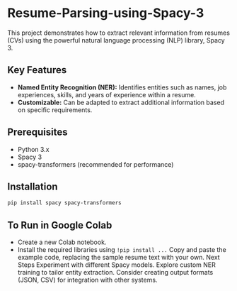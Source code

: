 # Resume-Parsing-using-Spacy-3


This project demonstrates how to extract relevant information from resumes (CVs) using the powerful natural language processing (NLP) library, Spacy 3.

## Key Features

* **Named Entity Recognition (NER):** Identifies entities such as names, job experiences, skills, and years of experience within a resume.
* **Customizable:** Can be adapted to extract additional information based on specific requirements.

## Prerequisites

* Python 3.x
* Spacy 3
* spacy-transformers (recommended for performance)

## Installation

```bash
pip install spacy spacy-transformers 
```

## To Run in Google Colab

* Create a new Colab notebook.
* Install the required libraries using `!pip install ...`
Copy and paste the example code, replacing the sample resume text with your own.
Next Steps
Experiment with different Spacy models.
Explore custom NER training to tailor entity extraction.
Consider creating output formats (JSON, CSV) for integration with other systems.
